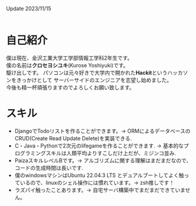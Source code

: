 Update 2023/11/15<br>
<br>
# 自己紹介
僕は現在、金沢工業大学工学部情報工学科2年生です。<br>
僕の名前は**クロセヨシユキ**(Kurose Yoshiyuki)です。<br>
駆け出しです。
パソコンは元々好きで大学内で開かれた**Hackit**というハッカソンをきっかけとして
サーバーサイドのエンジニアを志望し始めました。<br>
今後も精一杯頑張りますのでよろしくお願い致します。<br>

# スキル
- DjangoでTodoリストを作ることができます。-> ORMによるデータベースのCRUD(Create Read Update Delete)を実装できる.
- C・Java・Pythonで2次元のlifegameを作ることができます. -> 基本的なプログラミングスキルは人類平均よりすこしだけ上だが、ミジンコ並み.
- PaizaスキルレベルBです。-> アルゴリズムに関する理解はまだまだなので、コードの生成時間は長いです.
- 僕のwindowsマシンはUbuntu 22.04.3 LTS とデュアルブートしてよく触っているので、linuxのシェル操作には慣れています。-> zsh推しです！
- ラズパイ触ったことあります。-> 自宅サーバ構築中でまだまだできていません。
